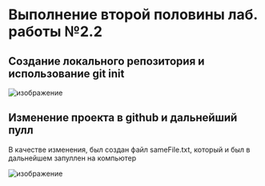 # Выполнение второй половины лаб. работы №2.2

## Создание локального репозитория и использование git init

![изображение](https://github.com/bruuuuuuuuuuuuh/PullRepository/assets/70809490/0d178b27-8628-4d59-b6da-b9db52eb8f4f)

## Изменение проекта в github и дальнейший пулл

В качестве изменения, был создан файл sameFile.txt, который и был в дальнейшем запуллен на компьютер

![изображение](https://github.com/bruuuuuuuuuuuuh/PullRepository/assets/70809490/473cd471-f244-4400-92f5-8fc4ac9f35b3)
